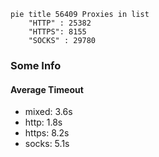 
```mermaid
pie title 56409 Proxies in list
    "HTTP" : 25382
    "HTTPS": 8155
    "SOCKS" : 29780
```

### Some Info
#### Average Timeout

- mixed: 3.6s
- http: 1.8s
- https: 8.2s
- socks: 5.1s